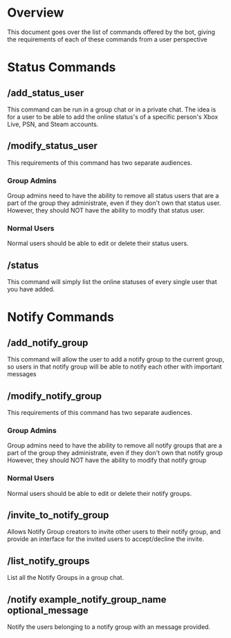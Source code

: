 # Overview

This document goes over the list of commands offered by the bot, giving the
requirements of each of these commands from a user perspective

# Status Commands

## /add_status_user

This command can be run in a group chat or in a private chat. The idea is for a
user to be able to add the online status's of a specific person's Xbox Live,
PSN, and Steam accounts.

## /modify_status_user

This requirements of this command has two separate audiences.

### **Group Admins**

Group admins need to have the ability to remove all status users that are a
part of the group they administrate, even if they don't own that status user.
However, they should NOT have the ability to modify that status user.

### **Normal Users**

Normal users should be able to edit or delete their status users.

## /status

This command will simply list the online statuses of every single user that you
have added.

# Notify Commands

## /add_notify_group

This command will allow the user to add a notify group to the current group, so
users in that notify group will be able to notify each other with important
messages

## /modify_notify_group

This requirements of this command has two separate audiences.

### **Group Admins**

Group admins need to have the ability to remove all notify groups that are a
part of the group they administrate, even if they don't own that notify group
However, they should NOT have the ability to modify that notify group

### **Normal Users**

Normal users should be able to edit or delete their notify groups.

## /invite_to_notify_group

Allows Notify Group creators to invite other users to their notify group, and
provide an interface for the invited users to accept/decline the invite.

## /list_notify_groups

List all the Notify Groups in a group chat.

## /notify example_notify_group_name optional_message

Notify the users belonging to a notify group with an message provided. 